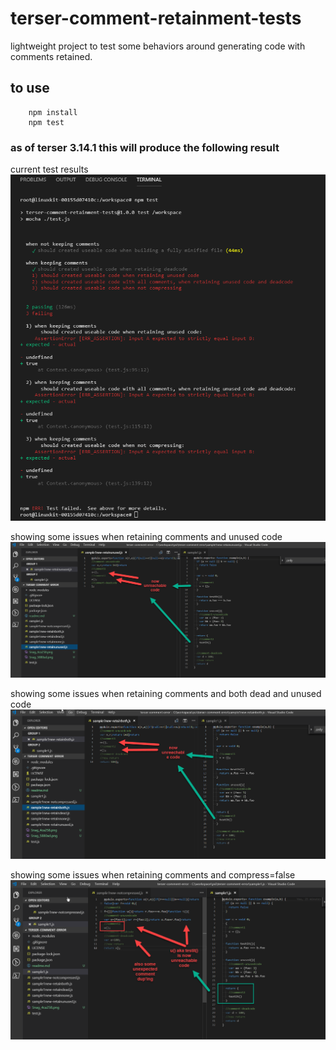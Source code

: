 # terser-comment-retainment-tests
lightweight project to test some behaviors around generating code with comments retained.

## to use
```
    npm install
    npm test
```
### as of terser 3.14.1 this will produce the following result

current test results
![current test results](https://github.com/mike-coolfront/terser-comment-retainment-tests/blob/master/test-results.png)

showing some issues when retaining comments and unused code
![showing some issues when retaining comments and unused code](https://github.com/mike-coolfront/terser-comment-retainment-tests/blob/master/retainunused.png)

showing some issues when retaining comments and both dead and unused code
![showing some issues when retaining comments and both dead and unused code](https://github.com/mike-coolfront/terser-comment-retainment-tests/blob/master/retainboth.png)

showing some issues when retaining comments and compress=false
![showing some issues when retaining comments and compress=false](https://github.com/mike-coolfront/terser-comment-retainment-tests/blob/master/notcompressed.png)
